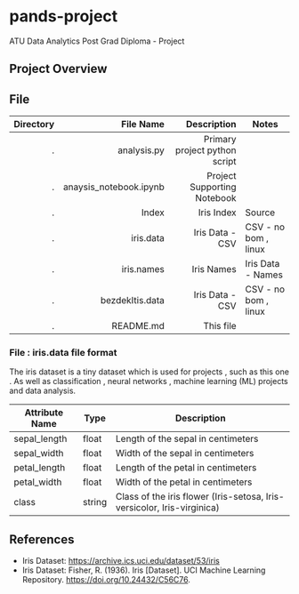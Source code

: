 # pands-project
ATU Data Analytics Post Grad Diploma - Project

## Project Overview

## File

| Directory     | File Name             | Description                            | Notes                         |
|--------------:|----------------------:|---------------------------------------:|-------------------------------|
| .             | analysis.py           | Primary project python script          |                               |
| .             | anaysis_notebook.ipynb| Project Supporting Notebook            |                               |
| .             | Index                 | Iris Index                             | Source                        |
| .             | iris.data             | Iris Data - CSV                        | CSV - no bom , linux          |
| .             | iris.names            | Iris Names                             | Iris Data - Names             |
| .             | bezdekItis.data       | Iris Data - CSV                        | CSV - no bom , linux          |
| .             | README.md             | This file                              |                               |

### File : iris.data file format

The iris dataset is a tiny dataset which is used for projects , such as this one . As well as classification , neural networks , machine learning (ML) projects and data analysis.


| Attribute Name | Type    | Description                                                                 |
|----------------|---------|-----------------------------------------------------------------------------|
| sepal_length   | float   | Length of the sepal in centimeters                                          |
| sepal_width    | float   | Width of the sepal in centimeters                                           |
| petal_length   | float   | Length of the petal in centimeters                                          |
| petal_width    | float   | Width of the petal in centimeters                                           |
| class          | string  | Class of the iris flower (Iris-setosa, Iris-versicolor, Iris-virginica)     |
## References

- Iris Dataset: https://archive.ics.uci.edu/dataset/53/iris
- Iris Dataset: Fisher, R. (1936). Iris [Dataset]. UCI Machine Learning Repository. https://doi.org/10.24432/C56C76.
